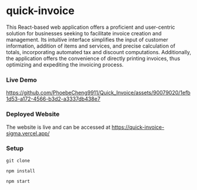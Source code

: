 # quick-invoice

This React-based web application offers a proficient and user-centric solution for businesses seeking to facilitate invoice creation and management. Its intuitive interface simplifies the input of customer information, addition of items and services, and precise calculation of totals, incorporating automated tax and discount computations. Additionally, the application offers the convenience of directly printing invoices, thus optimizing and expediting the invoicing process.

### Live Demo

https://github.com/PhoebeCheng9911/Quick_Invoice/assets/90079020/1efb1d53-a172-4566-b3d2-a3337db438e7




### Deployed Website
The website is live and can be accessed at https://quick-invoice-sigma.vercel.app/

### Setup 

```
git clone 

npm install

npm start
```
